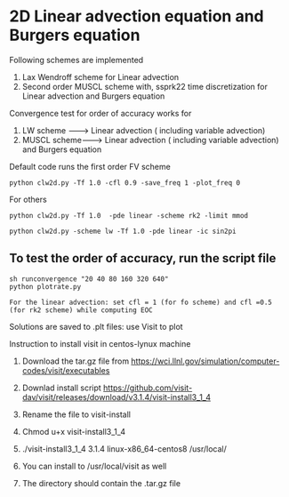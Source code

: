 # 2D Linear advection equation and Burgers equation
Following schemes are implemented
1. Lax Wendroff scheme for Linear advection 
2. Second order MUSCL scheme with, ssprk22 time discretization for Linear advection and Burgers equation

Convergence test for order of accuracy works for 
1. LW scheme ---> Linear advection ( including variable advection)
2. MUSCL scheme---> Linear advection ( including variable advection) and Burgers equation

Default code runs the first order FV scheme

```
python clw2d.py -Tf 1.0 -cfl 0.9 -save_freq 1 -plot_freq 0
```
For others

```
python clw2d.py -Tf 1.0  -pde linear -scheme rk2 -limit mmod
```

```
python clw2d.py -scheme lw -Tf 1.0 -pde linear -ic sin2pi 
```

## To test the order of accuracy, run the script file
```
sh runconvergence "20 40 80 160 320 640"
python plotrate.py

For the linear advection: set cfl = 1 (for fo scheme) and cfl =0.5 (for rk2 scheme) while computing EOC
```

Solutions are saved to .plt files: use Visit to plot

Instruction to install visit in centos-lynux machine

1. Download the tar.gz file from https://wci.llnl.gov/simulation/computer-codes/visit/executables

2. Downlad install script https://github.com/visit-dav/visit/releases/download/v3.1.4/visit-install3_1_4

3. Rename the file to visit-install

4. Chmod u+x visit-install3_1_4

5. ./visit-install3_1_4 3.1.4 linux-x86_64-centos8 /usr/local/

6.  You can install to /usr/local/visit as well

7. The directory should contain the .tar.gz file 
